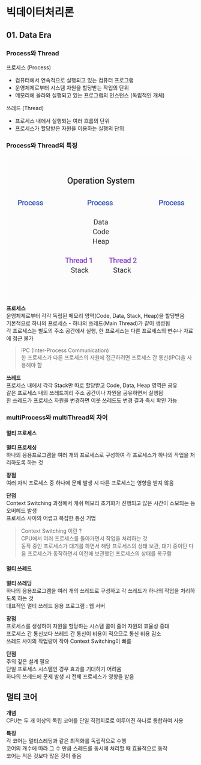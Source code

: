 # 빅데이터처리론
## 01. Data Era
### Process와 Thread
프로세스 (Process)
- 컴퓨터에서 연속적으로 실행되고 있는 컴퓨터 프로그램
- 운영체제로부터 시스템 자원을 할당받는 작업의 단위
- 메모리에 올라와 실행되고 있는 프로그램의 인스턴스 (독립적인 개체)

쓰레드 (Thread)
- 프로세스 내에서 실행되는 여러 흐름의 단위
- 프로세스가 할당받은 자원을 이용하는 실행의 단위

### Process와 Thread의 특징
![OS에서의 Process와 Thread](ProcessAndThread.jpeg)

**프로세스**  
운영체제로부터 각각 독립된 메모리 영역(Code, Data, Stack, Heap)을 할당받음  
기본적으로 하나의 프로세스 - 하나의 쓰레드(Main Thread)가 같이 생성됨  
각 프로세스는 별도의 주소 공간에서 실행, 한 프로세스는 다른 프로세스의 변수나 자료에 접근 불가

> IPC (Inter-Process Communication)  
한 프로세스가 다른 프로세스의 자원에 접근하려면 프로세스 간 통신(IPC)을 사용해야 함

**쓰레드**  
프로세스 내에서 각각 Stack만 따로 할당받고 Code, Data, Heap 영역은 공유  
같은 프로세스 내의 쓰레드끼리 주소 공간이나 자원을 공유하면서 실행됨  
한 쓰레드가 프로세스 자원을 변경하면 이웃 쓰레드도 변경 결과 즉시 확인 가능  

### multiProcess와 multiThread의 차이
#### 멀티 프로세스
**멀티 프로세싱**  
하나의 응용프로그램을 여러 개의 프로세스로 구성하여 각 프로세스가 하나의 작업을 처리하도록 하는 것  

**장점**  
여러 자식 프로세스 중 하나에 문제 발생 시 다른 프로세스는 영향을 받지 않음  

**단점**  
Context Switching 과정에서 캐쉬 메모리 초기화가 진행되고 많은 시간이 소모되는 등 오버헤드 발생  
프로세스 사이의 어렵고 복잡한 통신 기법  

> Context Switching 이란 ?  
CPU에서 여러 프로세스를 돌아가면서 작업을 처리하는 것  
동작 중인 프로세스가 대기를 하면서 해당 프로세스의 상태 보관, 대기 중이던 다음 프로세스가 동작하면서 이전에 보관했던 프로세스의 상태를 복구함

#### 멀티 쓰레드
**멀티 쓰레딩**  
하나의 응용프로그램을 여러 개의 쓰레드로 구성하고 각 쓰레드가 하나의 작업을 처리하도록 하는 것  
대표적인 멀티 쓰레드 응용 프로그램 : 웹 서버

**장점**  
프로세스를 생성하여 자원을 할당하는 시스템 콜이 줄어 자원의 효율성 증대  
프로세스 간 통신보다 쓰레드 간 통신이 비용이 적으므로 통신 비용 감소  
쓰레드 사이의 작업량이 작아 Context Switching이 빠름  

**단점**  
주의 깊은 설계 필요  
단일 프로세스 시스템인 경우 효과를 기대하기 어려움  
하나의 쓰레드에 문제 발생 시 전체 프로세스가 영향을 받음  

## 멀티 코어
**개념**  
CPU는 두 개 이상의 독립 코어를 단일 직접회로로 이루어진 하나로 통합하여 사용  

**특징**  
각 코어는 멀티스레딩과 같은 최적화를 독립적으로 수행  
코어의 개수에 따라 그 수 만큼 스레드를 동시에 처리할 때 효율적으로 동작  
코어는 적은 것보다 많은 것이 좋음  
